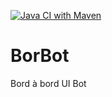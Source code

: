 [![Java CI with Maven](https://github.com/TW2/BorBot/actions/workflows/maven.yml/badge.svg)](https://github.com/TW2/BorBot/actions/workflows/maven.yml)

# BorBot
Bord à bord UI Bot
